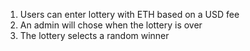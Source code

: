 1. Users can enter lottery with ETH based on a USD fee
2. An admin will chose when the lottery is over
3. The lottery selects a random winner
